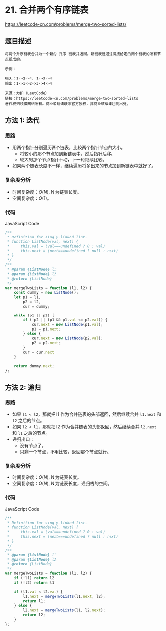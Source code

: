 # 21. 合并两个有序链表

https://leetcode-cn.com/problems/merge-two-sorted-lists/

## 题目描述

```
将两个升序链表合并为一个新的 升序 链表并返回。新链表是通过拼接给定的两个链表的所有节点组成的。 

示例：

输入：1->2->4, 1->3->4
输出：1->1->2->3->4->4

来源：力扣（LeetCode）
链接：https://leetcode-cn.com/problems/merge-two-sorted-lists
著作权归领扣网络所有。商业转载请联系官方授权，非商业转载请注明出处。
```

## 方法 1: 迭代

### 思路

-   用两个指针分别遍历两个链表，比较两个指针节点的大小。
    -   将较小的那个节点加到新链表中，然后指针后移。
    -   较大的那个节点指针不动，下一轮继续比较。
-   如果两个链表长度不一样，继续遍历将多出来的节点加到新链表中就好了。

### 复杂度分析

-   时间复杂度：$O(N)$, N 为链表长度。
-   空间复杂度：$O(1)$。

### 代码

JavaScript Code

```js
/**
 * Definition for singly-linked list.
 * function ListNode(val, next) {
 *     this.val = (val===undefined ? 0 : val)
 *     this.next = (next===undefined ? null : next)
 * }
 */
/**
 * @param {ListNode} l1
 * @param {ListNode} l2
 * @return {ListNode}
 */
var mergeTwoLists = function (l1, l2) {
    const dummy = new ListNode();
    let p1 = l1,
        p2 = l2,
        cur = dummy;

    while (p1 || p2) {
        if (!p2 || (p1 && p1.val <= p2.val)) {
            cur.next = new ListNode(p1.val);
            p1 = p1.next;
        } else {
            cur.next = new ListNode(p2.val);
            p2 = p2.next;
        }
        cur = cur.next;
    }

    return dummy.next;
};
```

## 方法 2: 递归

### 思路

-   如果 `l1 < l2`，那就把 l1 作为合并链表的头部返回，然后继续合并 `l1.next` 和 `l2` 之后的节点。
-   如果 `l2 < l1`，那就把 l2 作为合并链表的头部返回，然后继续合并 `l2.next` 和 `l1` 之后的节点。
-   递归出口：
    -   没有节点了。
    -   只剩一个节点，不用比较，返回那个节点就行。

### 复杂度分析

-   时间复杂度：$O(N)$, N 为链表长度。
-   空间复杂度：$O(N)$, N 为链表长度，递归栈的空间。

### 代码

JavaScript Code

```js
/**
 * Definition for singly-linked list.
 * function ListNode(val, next) {
 *     this.val = (val===undefined ? 0 : val)
 *     this.next = (next===undefined ? null : next)
 * }
 */
/**
 * @param {ListNode} l1
 * @param {ListNode} l2
 * @return {ListNode}
 */
var mergeTwoLists = function (l1, l2) {
    if (!l1) return l2;
    if (!l2) return l1;

    if (l1.val < l2.val) {
        l1.next = mergeTwoLists(l1.next, l2);
        return l1;
    } else {
        l2.next = mergeTwoLists(l1, l2.next);
        return l2;
    }
};
```
